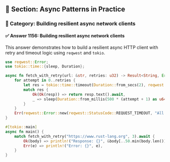 ## 📘 Section: Async Patterns in Practice
### 🔹 Category: Building resilient async network clients
#### ✅ Answer 1156: Building resilient async network clients

This answer demonstrates how to build a resilient async HTTP client with retry and timeout logic using `reqwest` and `tokio`.

```rust
use reqwest::Error;
use tokio::time::{sleep, Duration};

async fn fetch_with_retry(url: &str, retries: u32) -> Result<String, Error> {
    for attempt in 0..retries {
        let res = tokio::time::timeout(Duration::from_secs(2), reqwest::get(url)).await;
        match res {
            Ok(Ok(resp)) => return resp.text().await,
            _ => sleep(Duration::from_millis(500 * (attempt + 1) as u64)).await,
        }
    }
    Err(reqwest::Error::new(reqwest::StatusCode::REQUEST_TIMEOUT, "All retries failed"))
}

#[tokio::main]
async fn main() {
    match fetch_with_retry("https://www.rust-lang.org", 3).await {
        Ok(body) => println!("Response: {}", &body[..50.min(body.len())]),
        Err(e) => println!("Error: {}", e),
    }
}
```
